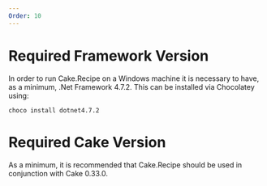 ```yaml
---
Order: 10
---
```


# Required Framework Version

In order to run Cake.Recipe on a Windows machine it is necessary to have, as a minimum, .Net Framework 4.7.2.  This can be installed via Chocolatey using:

```
choco install dotnet4.7.2
```

# Required Cake Version

As a minimum, it is recommended that Cake.Recipe should be used in conjunction with Cake 0.33.0.
